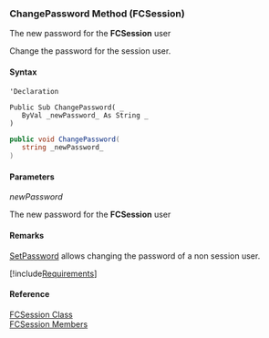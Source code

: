 ﻿### ChangePassword Method (FCSession)

The new password for the **FCSession** user

Change the password for the session user.

#### Syntax

```vbnet
'Declaration

Public Sub ChangePassword( _
   ByVal _newPassword_ As String _
) 
```

```csharp
public void ChangePassword( 
   string _newPassword_
)
```

#### Parameters

_newPassword_

The new password for the **FCSession** user

#### Remarks

[SetPassword](fcSDK~FChoice.Foundation.FCSession~SetPassword.md) allows changing the password of a non session user.

[!include[Requirements](../partials/requirements.md)]

#### Reference

[FCSession Class](fcSDK~FChoice.Foundation.FCSession.md)  
[FCSession Members](fcSDK~FChoice.Foundation.FCSession_members.md)